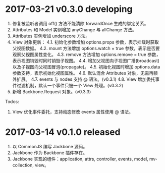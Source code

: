 # 2017-03-21 v0.3.0 developing

1. 修复被监听者调用 off() 方法不能清除 forwardOnce 生成的绑定关系。 
2. Attributes 和 Model 实例增加 anyChange 与 allChange 方法。
3. Attributes 实例增加 underscore 方法。
4. View 对象更新：
  4.1. 初始化参数增加 options.props 参数，表示挂载时获取父视图数据。
  4.2. mount 方法增加 options.watch = true 参数，表示是否要观察父视图属性变化。
  4.3. remove 方法增加 options.remove = true 参数，表示视图销毁时同时销毁子视图。
  4.4. 增加父视图向子视图广播(broadcast)以及子视图向父视图冒泡(propagate)。
  4.5. 初始化视图时增加 options.data 参数支持，表示初始化视图属性。
  4.6. 默认混合 Attributes 对象，无需再额外扩展。
  4.7. events 与 nodes 支持 @ 语法。(v0.3.1)
  4.8. View 增加委托事件过滤机制，默认一个事件只被一个 View 处理。(v0.3.2)
5. 新增 Backbone.Request 对象。(v0.3.3)

Todos: 

1. View 优化事件委托，支持动态修改 events 属性使用 @ 语法。

# 2017-03-14 v0.1.0 released

1. 以 CommonJS 编写 Jackbone 源码。
2. Jackbone 作为 Backbone 插件存在。
3. Jackbone 实现的组件：application, attrs, controller, events, model, mv-collection, view。

